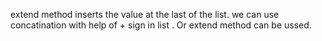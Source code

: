 extend method inserts the value at the last of the list.
we can use concatination with help of + sign in list . Or extend method can be ussed.
